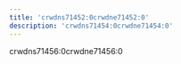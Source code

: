 ```yaml
---
title: 'crwdns71452:0crwdne71452:0'
description: 'crwdns71454:0crwdne71454:0'
---
```



crwdns71456:0crwdne71456:0
